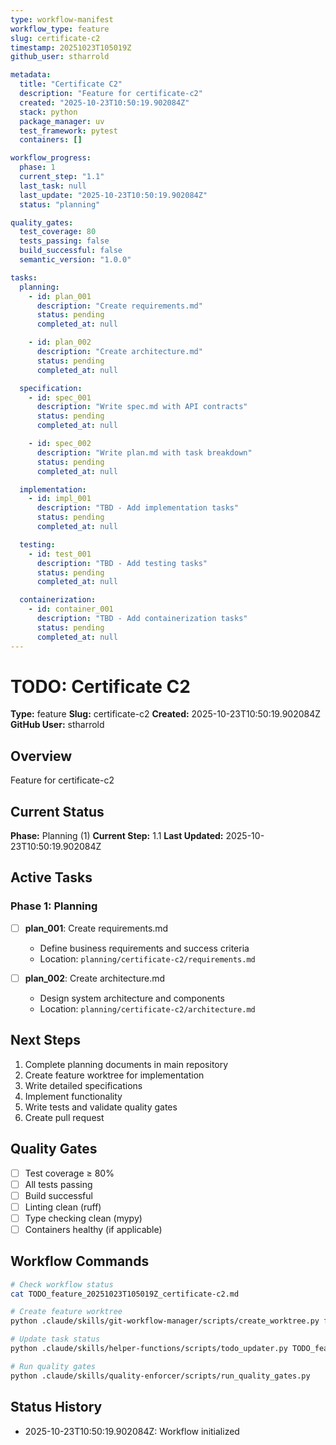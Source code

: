 ```yaml
---
type: workflow-manifest
workflow_type: feature
slug: certificate-c2
timestamp: 20251023T105019Z
github_user: stharrold

metadata:
  title: "Certificate C2"
  description: "Feature for certificate-c2"
  created: "2025-10-23T10:50:19.902084Z"
  stack: python
  package_manager: uv
  test_framework: pytest
  containers: []

workflow_progress:
  phase: 1
  current_step: "1.1"
  last_task: null
  last_update: "2025-10-23T10:50:19.902084Z"
  status: "planning"

quality_gates:
  test_coverage: 80
  tests_passing: false
  build_successful: false
  semantic_version: "1.0.0"

tasks:
  planning:
    - id: plan_001
      description: "Create requirements.md"
      status: pending
      completed_at: null

    - id: plan_002
      description: "Create architecture.md"
      status: pending
      completed_at: null

  specification:
    - id: spec_001
      description: "Write spec.md with API contracts"
      status: pending
      completed_at: null

    - id: spec_002
      description: "Write plan.md with task breakdown"
      status: pending
      completed_at: null

  implementation:
    - id: impl_001
      description: "TBD - Add implementation tasks"
      status: pending
      completed_at: null

  testing:
    - id: test_001
      description: "TBD - Add testing tasks"
      status: pending
      completed_at: null

  containerization:
    - id: container_001
      description: "TBD - Add containerization tasks"
      status: pending
      completed_at: null
---
```


# TODO: Certificate C2

**Type:** feature
**Slug:** certificate-c2
**Created:** 2025-10-23T10:50:19.902084Z
**GitHub User:** stharrold

## Overview

Feature for certificate-c2

## Current Status

**Phase:** Planning (1)
**Current Step:** 1.1
**Last Updated:** 2025-10-23T10:50:19.902084Z

## Active Tasks

### Phase 1: Planning

- [ ] **plan_001**: Create requirements.md
  - Define business requirements and success criteria
  - Location: `planning/certificate-c2/requirements.md`

- [ ] **plan_002**: Create architecture.md
  - Design system architecture and components
  - Location: `planning/certificate-c2/architecture.md`

## Next Steps

1. Complete planning documents in main repository
2. Create feature worktree for implementation
3. Write detailed specifications
4. Implement functionality
5. Write tests and validate quality gates
6. Create pull request

## Quality Gates

- [ ] Test coverage ≥ 80%
- [ ] All tests passing
- [ ] Build successful
- [ ] Linting clean (ruff)
- [ ] Type checking clean (mypy)
- [ ] Containers healthy (if applicable)

## Workflow Commands

```bash
# Check workflow status
cat TODO_feature_20251023T105019Z_certificate-c2.md

# Create feature worktree
python .claude/skills/git-workflow-manager/scripts/create_worktree.py feature certificate-c2 contrib/stharrold

# Update task status
python .claude/skills/helper-functions/scripts/todo_updater.py TODO_feature_20251023T105019Z_certificate-c2.md <task_id> <status>

# Run quality gates
python .claude/skills/quality-enforcer/scripts/run_quality_gates.py
```

## Status History

- 2025-10-23T10:50:19.902084Z: Workflow initialized
